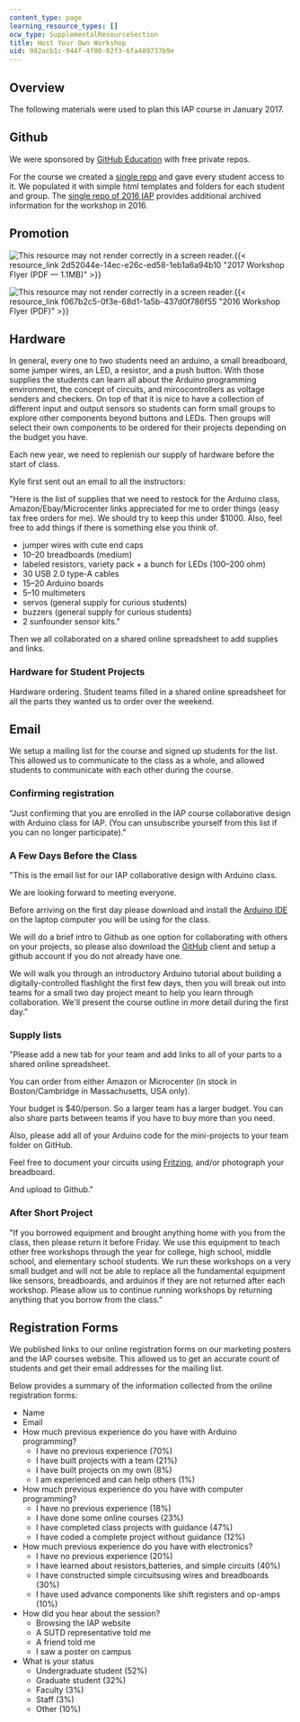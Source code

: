 ```yaml
---
content_type: page
learning_resource_types: []
ocw_type: SupplementalResourceSection
title: Host Your Own Workshop
uid: 982acb1c-944f-4f00-82f3-6fa489737b9e
---
```


Overview
--------

The following materials were used to plan this IAP course in January 2017.

Github
------

We were sponsored by [GitHub Education](https://education.github.com/) with free private repos.

For the course we created a [single repo](https://mens-et-manus.github.io/archive/2017-IAP-Arduino-Unity/) and gave every student access to it. We populated it with simple html templates and folders for each student and group. The [single repo of 2016 IAP](https://mens-et-manus.github.io/archive/2016-IAP-Arduino/) provides additional archived information for the workshop in 2016.

Promotion
---------

![This resource may not render correctly in a screen reader.](/images/inacessible.gif){{< resource_link 2d52044e-14ec-e26c-ed58-1eb1a6a94b10 "2017 Workshop Flyer (PDF — 1.1MB)" >}}

![This resource may not render correctly in a screen reader.](/images/inacessible.gif){{< resource_link f067b2c5-0f3e-68d1-1a5b-437d0f786f55 "2016 Workshop Flyer (PDF)" >}}

Hardware
--------

In general, every one to two students need an arduino, a small breadboard, some jumper wires, an LED, a resistor, and a push button. With those supplies the students can learn all about the Arduino programming environment, the concept of circuits, and mircocontrollers as voltage senders and checkers. On top of that it is nice to have a collection of different input and output sensors so students can form small groups to explore other components beyond buttons and LEDs. Then groups will select their own components to be ordered for their projects depending on the budget you have.

Each new year, we need to replenish our supply of hardware before the start of class.

Kyle first sent out an email to all the instructors:

"Here is the list of supplies that we need to restock for the Arduino class, Amazon/Ebay/Microcenter links appreciated for me to order things (easy tax free orders for me). We should try to keep this under $1000. Also, feel free to add things if there is something else you think of.

*   jumper wires with cute end caps
*   10–20 breadboards (medium)
*   labeled resistors, variety pack + a bunch for LEDs (100–200 ohm)
*   30 USB 2.0 type-A cables
*   15–20 Arduino boards
*   5–10 multimeters
*   servos (general supply for curious students)
*   buzzers (general supply for curious students)
*   2 sunfounder sensor kits."

Then we all collaborated on a shared online spreadsheet to add supplies and links.

### Hardware for Student Projects

Hardware ordering. Student teams filled in a shared online spreadsheet for all the parts they wanted us to order over the weekend.

Email
-----

We setup a mailing list for the course and signed up students for the list. This allowed us to communicate to the class as a whole, and allowed students to communicate with each other during the course.

### Confirming registration

"Just confirming that you are enrolled in the IAP course collaborative design with Arduino class for IAP. (You can unsubscribe yourself from this list if you can no longer participate)."

### A Few Days Before the Class

"This is the email list for our IAP collaborative design with Arduino class.

We are looking forward to meeting everyone.

Before arriving on the first day please download and install the [Arduino IDE](http://www.arduino.cc/en/Main/Software) on the laptop computer you will be using for the class.

We will do a brief intro to Github as one option for collaborating with others on your projects, so please also download the [GitHub](http://desktop.github.com/) client and setup a github account if you do not already have one.

We will walk you through an introductory Arduino tutorial about building a digitally-controlled flashlight the first few days, then you will break out into teams for a small two day project meant to help you learn through collaboration. We'll present the course outline in more detail during the first day."

### Supply lists

"Please add a new tab for your team and add links to all of your parts to a shared online spreadsheet.

You can order from either Amazon or Microcenter (in stock in Boston/Cambridge in Massachusetts, USA only).

Your budget is $40/person. So a larger team has a larger budget. You can also share parts between teams if you have to buy more than you need.

Also, please add all of your Arduino code for the mini-projects to your team folder on GitHub.

Feel free to document your circuits using [Fritzing](http://fritzing.org/home/), and/or photograph your breadboard.

And upload to Github."

### After Short Project

"If you borrowed equipment and brought anything home with you from the class, then please return it before Friday. We use this equipment to teach other free workshops through the year for college, high school, middle school, and elementary school students. We run these workshops on a very small budget and will not be able to replace all the fundamental equipment like sensors, breadboards, and arduinos if they are not returned after each workshop. Please allow us to continue running workshops by returning anything that you borrow from the class."

Registration Forms
------------------

We published links to our online registration forms on our marketing posters and the IAP courses website. This allowed us to get an accurate count of students and get their email addresses for the mailing list.

Below provides a summary of the information collected from the online registration forms:

*   Name
*   Email
*   How much previous experience do you have with Arduino programming?
    *   I have no previous experience (70%)
    *   I have built projects with a team (21%)
    *   I have built projects on my own (8%)
    *   I am experienced and can help others (1%)
*   How much previous experience do you have with computer programming?
    *   I have no previous experience (18%)
    *   I have done some online courses (23%)
    *   I have completed class projects with guidance (47%)
    *   I have coded a complete project without guidance (12%)
*   How much previous experience do you have with electronics?
    *   I have no previous experience (20%)
    *   I have learned about resistors,batteries, and simple circuits (40%)
    *   I have constructed simple circuitsusing wires and breadboards (30%)
    *   I have used advance components like shift registers and op-amps (10%)
*   How did you hear about the session?
    *   Browsing the IAP website
    *   A SUTD representative told me
    *   A friend told me
    *   I saw a poster on campus
*   What is your status
    *   Undergraduate student (52%)
    *   Graduate student (32%)
    *   Faculty (3%)
    *   Staff (3%)
    *   Other (10%)